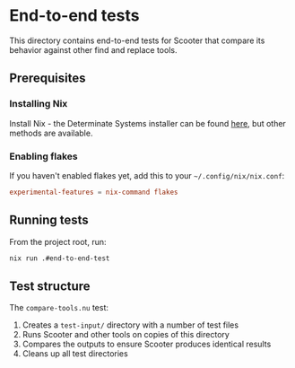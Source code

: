 # End-to-end tests

This directory contains end-to-end tests for Scooter that compare its behavior against other find and replace tools.

## Prerequisites

### Installing Nix

Install Nix - the Determinate Systems installer can be found [here](https://determinate.systems/nix-installer/), but other methods are available.

### Enabling flakes

If you haven't enabled flakes yet, add this to your `~/.config/nix/nix.conf`:

```conf
experimental-features = nix-command flakes
```

## Running tests

From the project root, run:

```bash
nix run .#end-to-end-test
```

## Test structure

The `compare-tools.nu` test:
1. Creates a `test-input/` directory with a number of test files
1. Runs Scooter and other tools on copies of this directory
1. Compares the outputs to ensure Scooter produces identical results
1. Cleans up all test directories
